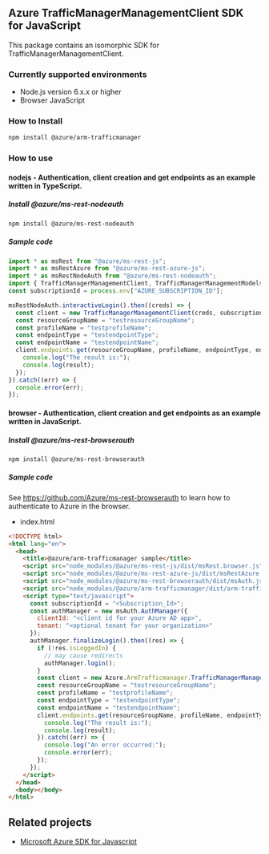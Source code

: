 ## Azure TrafficManagerManagementClient SDK for JavaScript

This package contains an isomorphic SDK for TrafficManagerManagementClient.

### Currently supported environments

- Node.js version 6.x.x or higher
- Browser JavaScript

### How to Install

```bash
npm install @azure/arm-trafficmanager
```

### How to use

#### nodejs - Authentication, client creation and get endpoints as an example written in TypeScript.

##### Install @azure/ms-rest-nodeauth

```bash
npm install @azure/ms-rest-nodeauth
```

##### Sample code

```typescript
import * as msRest from "@azure/ms-rest-js";
import * as msRestAzure from "@azure/ms-rest-azure-js";
import * as msRestNodeAuth from "@azure/ms-rest-nodeauth";
import { TrafficManagerManagementClient, TrafficManagerManagementModels, TrafficManagerManagementMappers } from "@azure/arm-trafficmanager";
const subscriptionId = process.env["AZURE_SUBSCRIPTION_ID"];

msRestNodeAuth.interactiveLogin().then((creds) => {
  const client = new TrafficManagerManagementClient(creds, subscriptionId);
  const resourceGroupName = "testresourceGroupName";
  const profileName = "testprofileName";
  const endpointType = "testendpointType";
  const endpointName = "testendpointName";
  client.endpoints.get(resourceGroupName, profileName, endpointType, endpointName).then((result) => {
    console.log("The result is:");
    console.log(result);
  });
}).catch((err) => {
  console.error(err);
});
```

#### browser - Authentication, client creation and get endpoints as an example written in JavaScript.

##### Install @azure/ms-rest-browserauth

```bash
npm install @azure/ms-rest-browserauth
```

##### Sample code

See https://github.com/Azure/ms-rest-browserauth to learn how to authenticate to Azure in the browser.

- index.html
```html
<!DOCTYPE html>
<html lang="en">
  <head>
    <title>@azure/arm-trafficmanager sample</title>
    <script src="node_modules/@azure/ms-rest-js/dist/msRest.browser.js"></script>
    <script src="node_modules/@azure/ms-rest-azure-js/dist/msRestAzure.js"></script>
    <script src="node_modules/@azure/ms-rest-browserauth/dist/msAuth.js"></script>
    <script src="node_modules/@azure/arm-trafficmanager/dist/arm-trafficmanager.js"></script>
    <script type="text/javascript">
      const subscriptionId = "<Subscription_Id>";
      const authManager = new msAuth.AuthManager({
        clientId: "<client id for your Azure AD app>",
        tenant: "<optional tenant for your organization>"
      });
      authManager.finalizeLogin().then((res) => {
        if (!res.isLoggedIn) {
          // may cause redirects
          authManager.login();
        }
        const client = new Azure.ArmTrafficmanager.TrafficManagerManagementClient(res.creds, subscriptionId);
        const resourceGroupName = "testresourceGroupName";
        const profileName = "testprofileName";
        const endpointType = "testendpointType";
        const endpointName = "testendpointName";
        client.endpoints.get(resourceGroupName, profileName, endpointType, endpointName).then((result) => {
          console.log("The result is:");
          console.log(result);
        }).catch((err) => {
          console.log("An error occurred:");
          console.error(err);
        });
      });
    </script>
  </head>
  <body></body>
</html>
```

## Related projects

- [Microsoft Azure SDK for Javascript](https://github.com/Azure/azure-sdk-for-js)

